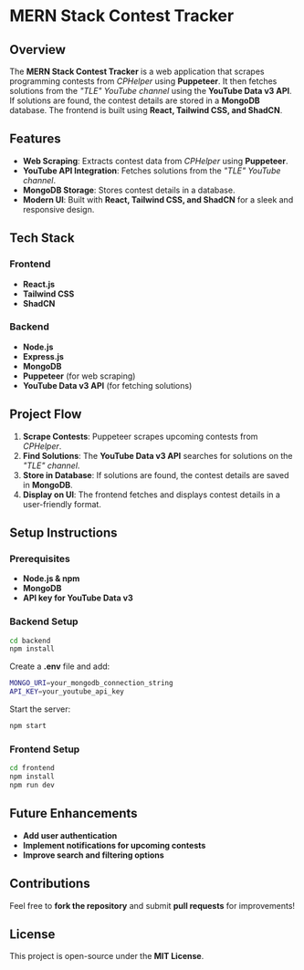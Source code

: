 # MERN Stack Contest Tracker

## Overview

The **MERN Stack Contest Tracker** is a web application that scrapes programming contests from _CPHelper_ using **Puppeteer**. It then fetches solutions from the _"TLE" YouTube channel_ using the **YouTube Data v3 API**. If solutions are found, the contest details are stored in a **MongoDB** database. The frontend is built using **React, Tailwind CSS, and ShadCN**.

## Features

- **Web Scraping**: Extracts contest data from _CPHelper_ using **Puppeteer**.
- **YouTube API Integration**: Fetches solutions from the _"TLE" YouTube channel_.
- **MongoDB Storage**: Stores contest details in a database.
- **Modern UI**: Built with **React, Tailwind CSS, and ShadCN** for a sleek and responsive design.

## Tech Stack

### Frontend
- **React.js**
- **Tailwind CSS**
- **ShadCN**

### Backend
- **Node.js**
- **Express.js**
- **MongoDB**
- **Puppeteer** (for web scraping)
- **YouTube Data v3 API** (for fetching solutions)

## Project Flow

1. **Scrape Contests**: Puppeteer scrapes upcoming contests from _CPHelper_.
2. **Find Solutions**: The **YouTube Data v3 API** searches for solutions on the _"TLE" channel_.
3. **Store in Database**: If solutions are found, the contest details are saved in **MongoDB**.
4. **Display on UI**: The frontend fetches and displays contest details in a user-friendly format.

## Setup Instructions

### Prerequisites
- **Node.js & npm**
- **MongoDB**
- **API key for YouTube Data v3**

### Backend Setup
```sh
cd backend
npm install
```
Create a **.env** file and add:
```sh
MONGO_URI=your_mongodb_connection_string
API_KEY=your_youtube_api_key
```
Start the server:
```sh
npm start
```

### Frontend Setup
```sh
cd frontend
npm install
npm run dev
```

## Future Enhancements

- **Add user authentication**
- **Implement notifications for upcoming contests**
- **Improve search and filtering options**

## Contributions

Feel free to **fork the repository** and submit **pull requests** for improvements!

## License

This project is open-source under the **MIT License**.
